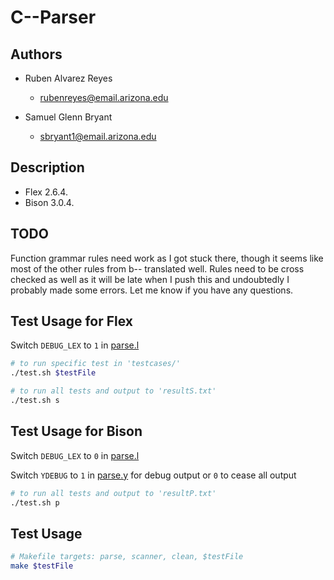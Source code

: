 # C--Parser

## Authors

* Ruben Alvarez Reyes
	* rubenreyes@email.arizona.edu

* Samuel Glenn Bryant
	* sbryant1@email.arizona.edu

## Description

* Flex 2.6.4.
* Bison 3.0.4.

## TODO

Function grammar rules need work as I got stuck there, though it seems like most of the other rules 
from b-- translated well. Rules need to be cross checked as well as it will be late when I push 
this and undoubtedly I probably made some errors. Let me know if you have any questions.

## Test Usage for Flex

Switch `DEBUG_LEX` to `1` in [parse.l](parse.l)

```bash
# to run specific test in 'testcases/'
./test.sh $testFile

# to run all tests and output to 'resultS.txt'
./test.sh s
```

## Test Usage for Bison

Switch `DEBUG_LEX` to `0` in [parse.l](parse.l)

Switch `YDEBUG` to `1` in [parse.y](parse.y) for debug output or `0` to cease all output

```bash
# to run all tests and output to 'resultP.txt'
./test.sh p
```

## Test Usage

```bash
# Makefile targets: parse, scanner, clean, $testFile
make $testFile
```
